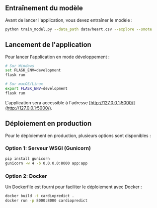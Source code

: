## Entraînement du modèle

Avant de lancer l'application, vous devez entraîner le modèle :

```bash
python train_model.py --data_path data/heart.csv --explore --smote
```

## Lancement de l'application

Pour lancer l'application en mode développement :

```bash
# Sur Windows
set FLASK_ENV=development
flask run

# Sur macOS/Linux
export FLASK_ENV=development
flask run
```

L'application sera accessible à l'adresse [http://127.0.0.1:5000/](http://127.0.0.1:5000/).

## Déploiement en production

Pour le déploiement en production, plusieurs options sont disponibles :

### Option 1: Serveur WSGI (Gunicorn)

```bash
pip install gunicorn
gunicorn -w 4 -b 0.0.0.0:8000 app:app
```

### Option 2: Docker

Un Dockerfile est fourni pour faciliter le déploiement avec Docker :

```bash
docker build -t cardiopredict .
docker run -p 8000:8000 cardiopredict
```
